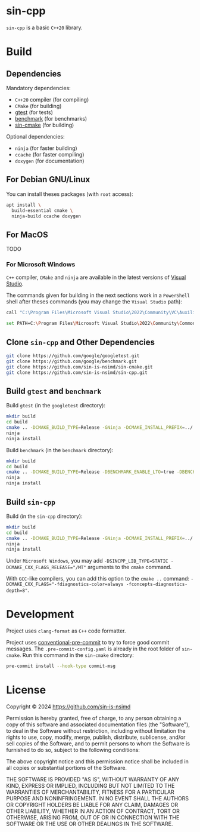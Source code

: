 # sin-cpp

`sin-cpp` is a basic `C++20` library.

# Build

## Dependencies

Mandatory dependencies:
- `C++20` compiler (for compiling)
- `CMake` (for building)
- [gtest](https://github.com/google/googletest) (for tests)
- [benchmark](https://github.com/google/benchmark) (for benchmarks)
- [sin-cmake](https://github.com/sin-is-nsimd/sin-cmake) (for building)

Optional dependencies:
- `ninja` (for faster building)
- `ccache` (for faster compiling)
- `doxygen` (for documentation)

## For Debian GNU/Linux

You can install theses packages (with `root` access):
```sh
apt install \
  build-essential cmake \
  ninja-build ccache doxygen
```

## For MacOS

TODO

### For Microsoft Windows

`C++` compiler, `CMake` and `ninja` are available in the latest versions of
[Visual Studio](https://visualstudio.microsoft.com/vs/community/).

The commands given for building in the next sections work in a `PowerShell`
shell after theses commands (you may change the `Visual Studio` path):
```sh
call "C:\Program Files\Microsoft Visual Studio\2022\Community\VC\Auxiliary\Build\vcvarsall.bat" amd64_x86

set PATH=C:\Program Files\Microsoft Visual Studio\2022\Community\Common7\IDE\CommonExtensions\Microsoft\VC\SecurityIssueAnalysis\python;%PATH%
```

## Clone `sin-cpp` and Other Dependencies

```sh
git clone https://github.com/google/googletest.git
git clone https://github.com/google/benchmark.git
git clone https://github.com/sin-is-nsimd/sin-cmake.git
git clone https://github.com/sin-is-nsimd/sin-cpp.git
```

## Build `gtest` and `benchmark`

Build `gtest` (in the `googletest` directory):
```sh
mkdir build
cd build
cmake .. -DCMAKE_BUILD_TYPE=Release -GNinja -DCMAKE_INSTALL_PREFIX=../../_install_sincpp
ninja
ninja install
```

Build `benchmark` (in the `benchmark` directory):
```sh
mkdir build
cd build
cmake .. -DCMAKE_BUILD_TYPE=Release -DBENCHMARK_ENABLE_LTO=true -DBENCHMARK_ENABLE_GTEST_TESTS=OFF -GNinja -DCMAKE_INSTALL_PREFIX=../../_install_sincpp
ninja
ninja install
```

## Build `sin-cpp`

Build (in the `sin-cpp` directory):
```sh
mkdir build
cd build
cmake .. -DCMAKE_BUILD_TYPE=Release -GNinja -DCMAKE_INSTALL_PREFIX=../../_install_sincpp
ninja
ninja install
```

Under `Microsoft Windows`, you may add `-DSINCPP_LIB_TYPE=STATIC -DCMAKE_CXX_FLAGS_RELEASE="/MT"` arguments to the `cmake` command.

With `GCC`-like compilers, you can add this option to the `cmake ..` command:
`-DCMAKE_CXX_FLAGS="-fdiagnostics-color=always -fconcepts-diagnostics-depth=8"`.

# Development

Project uses `clang-format` as `C++` code formatter.

Project uses [conventional-pre-commit](https://github.com/compilerla/conventional-pre-commit)
to try to force good commit messages.
The `.pre-commit-config.yaml` is already in the root folder of `sin-cmake`.
Run this command in the `sin-cmake` directory:
```sh
pre-commit install --hook-type commit-msg
```

# License

Copyright © 2024 <https://github.com/sin-is-nsimd>

Permission is hereby granted, free of charge, to any person obtaining a copy
of this software and associated documentation files (the "Software"), to deal
in the Software without restriction, including without limitation the rights
to use, copy, modify, merge, publish, distribute, sublicense, and/or sell
copies of the Software, and to permit persons to whom the Software is
furnished to do so, subject to the following conditions:

The above copyright notice and this permission notice shall be included in all
copies or substantial portions of the Software.

THE SOFTWARE IS PROVIDED "AS IS", WITHOUT WARRANTY OF ANY KIND, EXPRESS OR
IMPLIED, INCLUDING BUT NOT LIMITED TO THE WARRANTIES OF MERCHANTABILITY,
FITNESS FOR A PARTICULAR PURPOSE AND NONINFRINGEMENT. IN NO EVENT SHALL THE
AUTHORS OR COPYRIGHT HOLDERS BE LIABLE FOR ANY CLAIM, DAMAGES OR OTHER
LIABILITY, WHETHER IN AN ACTION OF CONTRACT, TORT OR OTHERWISE, ARISING FROM,
OUT OF OR IN CONNECTION WITH THE SOFTWARE OR THE USE OR OTHER DEALINGS IN THE
SOFTWARE.
